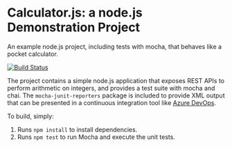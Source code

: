 Calculator.js: a node.js Demonstration Project
==============================================
An example node.js project, including tests with mocha, that behaves like
a pocket calculator.

[![Build Status](https://dev.azure.com/holger2000/Integrating%20External%20Source%20Control%20with%20Azure%20Pipelines/_apis/build/status/dj-holgie.calculator?branchName=master)](https://dev.azure.com/holger2000/Integrating%20External%20Source%20Control%20with%20Azure%20Pipelines/_build/latest?definitionId=7&branchName=master)


The project contains a simple node.js application that exposes REST APIs
to perform arithmetic on integers, and provides a test suite with mocha
and chai.  The `mocha-junit-reporters` package is included to provide XML
output that can be presented in a continuous integration tool like
[Azure DevOps](https://azure.com/devops).

To build, simply:

1. Runs `npm install` to install dependencies.
2. Runs `npm test` to run Mocha and execute the unit tests.

